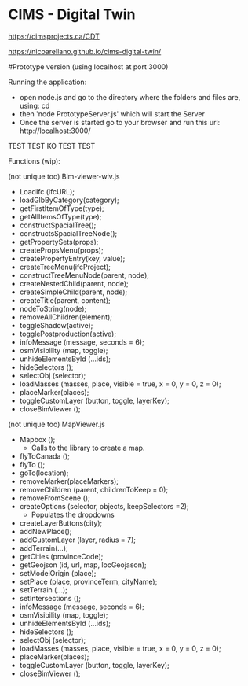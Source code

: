 # CIMS - Digital Twin

https://cimsprojects.ca/CDT

https://nicoarellano.github.io/cims-digital-twin/

#Prototype version (using localhost at port 3000)

Running the application:

- open node.js and go to the directory where the folders and files are, using: cd
- then 'node PrototypeServer.js' which will start the Server
- Once the server is started go to your browser and run this url: http://localhost:3000/

TEST TEST
KO TEST TEST

Functions (wip):

(not unique too) Bim-viewer-wiv.js

- LoadIfc (ifcURL);
- loadGlbByCategory(category);
- getFirstItemOfType(type);
- getAllItemsOfType(type);
- constructSpacialTree();
- constructsSpacialTreeNode();
- getPropertySets(props);
- createPropsMenu(props);
- createPropertyEntry(key, value);
- createTreeMenu(ifcProject);
- constructTreeMenuNode(parent, node);
- createNestedChild(parent, node);
- createSimpleChild(parent, node);
- createTitle(parent, content);
- nodeToString(node);
- removeAllChildren(element);
- toggleShadow(active);
- togglePostproduction(active);
- infoMessage (message, seconds = 6);
- osmVisibility (map, toggle);
- unhideElementsById (…ids);
- hideSelectors ();
- selectObj (selector);
- loadMasses (masses, place, visible = true, x = 0, y = 0, z = 0);
- placeMarker(places);
- toggleCustomLayer (button, toggle, layerKey);
- closeBimViewer ();

(not unique too) MapViewer.js

- Mapbox ();
  - Calls to the library to create a map.
- flyToCanada ();
- flyTo ();
- goTo(location);
- removeMarker(placeMarkers);
- removeChildren (parent, childrenToKeep = 0);
- removeFromScene ();
- createOptions (selector, objects, keepSelectors =2);
  - Populates the dropdowns
- createLayerButtons(city);
- addNewPlace();
- addCustomLayer (layer, radius = 7);
- addTerrain(…);
- getCities (provinceCode);
- getGeojson (id, url, map, locGeojason);
- setModelOrigin (place);
- setPlace (place, provinceTerm, cityName);
- setTerrain (…);
- setIntersections ();
- infoMessage (message, seconds = 6);
- osmVisibility (map, toggle);
- unhideElementsById (…ids);
- hideSelectors ();
- selectObj (selector);
- loadMasses (masses, place, visible = true, x = 0, y = 0, z = 0);
- placeMarker(places);
- toggleCustomLayer (button, toggle, layerKey);
- closeBimViewer ();
